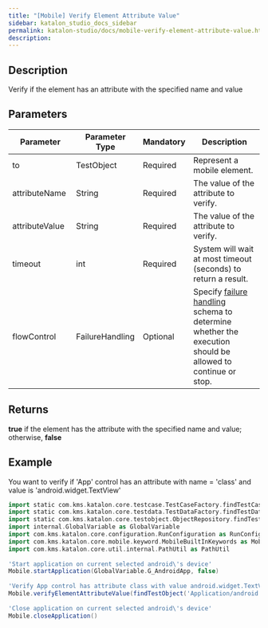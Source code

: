 ```yaml
---
title: "[Mobile] Verify Element Attribute Value" 
sidebar: katalon_studio_docs_sidebar
permalink: katalon-studio/docs/mobile-verify-element-attribute-value.html 
description: 
---
```

Description
-----------

Verify if the element has an attribute with the specified name and value  

Parameters
----------

<table class="wrapped confluenceTable" style="table-layout: fixed;"><thead><tr><th class="xtd-0-0 confluenceTh" style="">Parameter</th><th class="xtd-0-1 confluenceTh" style="">Parameter Type</th><th class="xtd-0-2 confluenceTh" style="">Mandatory</th><th class="xtd-0-3 confluenceTh" style="">Description</th></tr></thead><tbody style=""><tr class="xtr-1" style=""><td class="xtd-1-0 confluenceTd" style="">to</td><td class="xtd-1-1 confluenceTd" style="">TestObject&nbsp;</td><td class="xtd-1-2 confluenceTd" style="">Required</td><td class="xtd-1-3 confluenceTd" style="">Represent a mobile element.</td></tr><tr class="xtr-2" style=""><td class="xtd-2-0 confluenceTd" style="">attributeName&nbsp;</td><td class="xtd-2-1 confluenceTd" style="">String&nbsp;</td><td class="xtd-2-2 confluenceTd" style="">Required</td><td class="xtd-2-3 confluenceTd" style="">The value of the attribute to verify.</td></tr><tr class="xtr-3" style=""><td class="xtd-3-0 confluenceTd" colspan="1" style="">attributeValue&nbsp;</td><td class="xtd-3-1 confluenceTd" colspan="1" style="">String&nbsp;</td><td class="xtd-3-2 confluenceTd" colspan="1" style="">Required</td><td class="xtd-3-3 confluenceTd" colspan="1" style="">The value of the attribute to verify.</td></tr><tr class="xtr-4" style=""><td class="xtd-4-0 confluenceTd" style="">timeout&nbsp;</td><td class="xtd-4-1 confluenceTd" style="">int</td><td class="xtd-4-2 confluenceTd" style="">Required</td><td class="xtd-4-3 confluenceTd" style="">System will wait at most timeout (seconds) to return a result.</td></tr><tr class="xtr-5" style=""><td class="xtd-5-0 confluenceTd" style="">flowControl</td><td class="xtd-5-1 confluenceTd" style="">FailureHandling</td><td class="xtd-5-2 confluenceTd" style="">Optional</td><td class="xtd-5-3 confluenceTd" style=""><span style="">Spec</span><span style="">ify </span><a href="https://docs.katalon.com/x/qAAM" rel="nofollow" style="">failure handling</a><span style=""> schema to determine whether the execution should be allowed to continue or stop.</span></td></tr></tbody></table>

Returns
-------

**true** if the element has the attribute with the specified name and value; otherwise, **false**

Example
-------

You want to verify if 'App' control has an attribute with name = 'class' and value is 'android.widget.TextView'

```groovy
import static com.kms.katalon.core.testcase.TestCaseFactory.findTestCase
import static com.kms.katalon.core.testdata.TestDataFactory.findTestData
import static com.kms.katalon.core.testobject.ObjectRepository.findTestObject
import internal.GlobalVariable as GlobalVariable
import com.kms.katalon.core.configuration.RunConfiguration as RunConfiguration
import com.kms.katalon.core.mobile.keyword.MobileBuiltInKeywords as Mobile
import com.kms.katalon.core.util.internal.PathUtil as PathUtil
 
'Start application on current selected android\'s device'
Mobile.startApplication(GlobalVariable.G_AndroidApp, false)
 
'Verify App control has attribute class with value android.widget.TextView'
Mobile.verifyElementAttributeValue(findTestObject('Application/android.widget.TextView - App'),'class','android.widget.TextView', 10)
 
'Close application on current selected android\'s device'
Mobile.closeApplication()
```